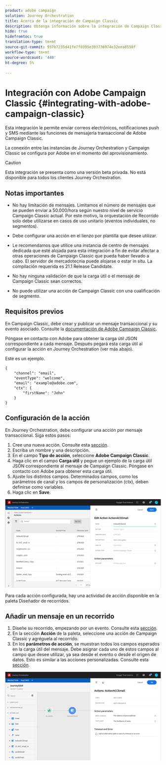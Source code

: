 ```yaml
---
product: adobe campaign
solution: Journey Orchestration
title: Acerca de la integración de Campaign Classic
description: Obtenga información sobre la integración de Campaign Classic
hide: true
hidefromtoc: true
translation-type: tm+mt
source-git-commit: 937b7235d41fe7f0395e303736974e32eea8558f
workflow-type: tm+mt
source-wordcount: '440'
ht-degree: 5%

---
```



# Integración con Adobe Campaign Classic {#integrating-with-adobe-campaign-classic}

Esta integración le permite enviar correos electrónicos, notificaciones push y SMS mediante las funciones de mensajería transaccional de Adobe Campaign Classic.

La conexión entre las instancias de Journey Orchestration y Campaign Classic se configura por Adobe en el momento del aprovisionamiento.

>[!CAUTION]
>
> Esta integración se presenta como una versión beta privada. No está disponible para todos los clientes Journey Orchestration.

## Notas importantes

* No hay limitación de mensajes. Limitamos el número de mensajes que se pueden enviar a 50.000/hora según nuestro nivel de servicio Campaign Classic actual. Por este motivo, la orquestación de Recorrido solo debe utilizarse en casos de uso unitario (eventos individuales, no segmentos).

* Debe configurar una acción en el lienzo por plantilla que desee utilizar.

* Le recomendamos que utilice una instancia de centro de mensajes dedicada que esté alojada para esta integración a fin de evitar afectar a otras operaciones de Campaign Classic que pueda haber llevado a cabo. El servidor de mercadotecnia puede alojarse o estar in situ. La compilación requerida es 21.1 Release Candidate.

* No hay ninguna validación de que la carga útil o el mensaje de Campaign Classic sean correctos.

* No puede utilizar una acción de Campaign Classic con una cualificación de segmento.

## Requisitos previos

En Campaign Classic, debe crear y publicar un mensaje transaccional y su evento asociado. Consulte la [documentación de Adobe Campaign Classic](https://experienceleague.adobe.com/docs/campaign-classic/using/transactional-messaging/introduction/about-transactional-messaging.html#transactional-messaging).

Póngase en contacto con Adobe para obtener la carga útil JSON correspondiente a cada mensaje. Después pegará esta carga útil al configurar la acción en Journey Orchestration (ver más abajo).

Este es un ejemplo.

```
{
    "channel": "email",
    "eventType": "welcome",
    "email": "example@adobe.com",
    "ctx": {
        "firstName": "John"
    }
}
```

## Configuración de la acción

En Journey Orchestration, debe configurar una acción por mensaje transaccional. Siga estos pasos:

1. Cree una nueva acción. Consulte esta [sección](../action/action.md).
1. Escriba un nombre y una descripción.
1. En el campo **Tipo de acción**, seleccione **Adobe Campaign Classic**.
1. Haga clic en el campo **Carga útil** y pegue un ejemplo de la carga útil JSON correspondiente al mensaje de Campaign Classic. Póngase en contacto con Adobe para obtener esta carga útil.
1. Ajuste los distintos campos. Determinados campos, como los parámetros de canal y los campos de personalización (ctx), deben definirse como variables.
1. Haga clic en **Save**.

![](../assets/accintegration1.png)

Para cada acción configurada, hay una actividad de acción disponible en la paleta Diseñador de recorridos.

## Añadir un mensaje en un recorrido

1. Diseñe su recorrido, empezando por un evento. Consulte esta [sección](../building-journeys/journey.md).
1. En la sección **Acción** de la paleta, seleccione una acción de Campaign Classic y agréguela al recorrido.
1. En los **parámetros de acción**, se muestran todos los campos esperados en la carga útil del mensaje. Debe asignar cada uno de estos campos al campo que desee utilizar, ya sea desde el evento o desde el origen de datos. Esto es similar a las acciones personalizadas. Consulte esta [sección](../building-journeys/using-custom-actions.md).

![](../assets/accintegration2.png)

